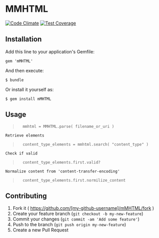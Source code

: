 # MMHTML

[![Code Climate](https://codeclimate.com/repos/5423f8e16956802797004876/badges/aff6f1456d4f222f45ca/gpa.svg)](https://codeclimate.com/repos/5423f8e16956802797004876/feed)  [![Test Coverage](https://codeclimate.com/repos/5423f8e16956802797004876/badges/aff6f1456d4f222f45ca/coverage.svg)](https://codeclimate.com/repos/5423f8e16956802797004876/feed)

## Installation

Add this line to your application's Gemfile:

    gem 'mMHTML'

And then execute:

    $ bundle

Or install it yourself as:

    $ gem install mMHTML

## Usage
>		mmhtml = MMHTML.parse( filename_or_uri )
	
	Retrieve elements
>		content_type_elements = mmhtml.search( "content_type" )

	Check if valid
>		content_type_elements.first.valid?
		
	Normalize content from 'content-transfer-encoding'
>		content_type_elements.first.normilize_content
			
## Contributing

1. Fork it ( https://github.com/[my-github-username]/mMHTML/fork )
2. Create your feature branch (`git checkout -b my-new-feature`)
3. Commit your changes (`git commit -am 'Add some feature'`)
4. Push to the branch (`git push origin my-new-feature`)
5. Create a new Pull Request
